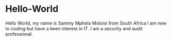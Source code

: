 # Hello-World
Hello World, my name is Sammy Mphela Moloisi from South Africa
I am new to coding but have a keen interest in IT. I am a security and audit professional. 

